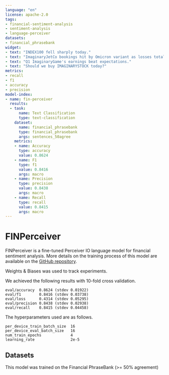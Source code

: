 ```yaml
---
language: "en"
license: apache-2.0
tags:
- financial-sentiment-analysis
- sentiment-analysis
- language-perceiver
datasets:
- financial_phrasebank
widget:
- text: "INDEX100 fell sharply today."
- text: "ImaginaryJetCo bookings hit by Omicron variant as losses total £1bn."
- text: "Q1 ImaginaryGame's earnings beat expectations."
- text: "Should we buy IMAGINARYSTOCK today?"
metrics:
- recall
- f1
- accuracy
- precision
model-index:
- name: fin-perceiver
  results:
  - task:
      name: Text Classification
      type: text-classification
    dataset:
      name: financial_phrasebank
      type: financial_phrasebank
      args: sentences_50agree
    metrics:
    - name: Accuracy
      type: accuracy
      value: 0.8624
    - name: F1
      type: f1
      value: 0.8416
      args: macro
    - name: Precision
      type: precision
      value: 0.8438
      args: macro
    - name: Recall
      type: recall
      value: 0.8415
      args: macro
---
```


# FINPerceiver
FINPerceiver is a fine-tuned Perceiver IO language model for financial sentiment analysis.
More details on the training process of this model are available on the [GitHub repository](https://github.com/warwickai/fin-perceiver).

Weights & Biases was used to track experiments.

We achieved the following results with 10-fold cross validation.

```
eval/accuracy  0.8624 (stdev 0.01922)
eval/f1        0.8416 (stdev 0.03738)
eval/loss      0.4314 (stdev 0.05295)
eval/precision 0.8438 (stdev 0.02938)
eval/recall    0.8415 (stdev 0.04458)
```

The hyperparameters used are as follows.

```
per_device_train_batch_size  16
per_device_eval_batch_size   16
num_train_epochs             4
learning_rate                2e-5
```

## Datasets
This model was trained on the Financial PhraseBank (>= 50% agreement)
